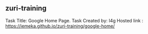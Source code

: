 ## zuri-training
Task Title: Google Home Page. Task Created by: I4g
Hosted link : https://iemeka.github.io/zuri-training/google-home/